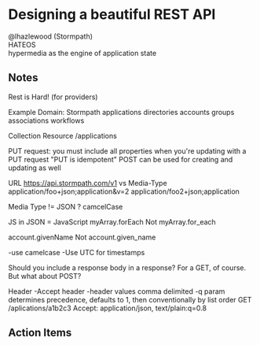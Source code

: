 # Designing a beautiful REST API
@lhazlewood (Stormpath)  
HATEOS  
hypermedia as the engine of application state  

## Notes
Rest is Hard! (for providers)

Example Domain: Stormpath
    applications
    directories
    accounts
    groups
    associations
    workflows

Collection Resource
    /applications

PUT request: you must include all properties when you're updating with a PUT request
    "PUT is idempotent"
POST
    can be used for creating and updating as well

URL
    https://api.stormpath.com/v1
vs
Media-Type
application/foo+json;application&v=2
application/foo2+json;application

Media Type != JSON ?
camcelCase

JS in JSON = JavaScript
myArray.forEach
Not myArray.for_each

account.givenName
Not account.given_name

-use camelcase
-Use UTC for timestamps

Should you include a response body in a response?
For a GET, of course. But what about POST?

Header
    -Accept header
    -header values comma delimited
    -q param determines precedence, defaults to 1, then conventionally by list order
    GET /aplications/a1b2c3
    Accept: application/json, text/plain:q=0.8

## Action Items
